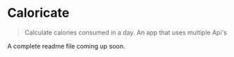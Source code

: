 # Caloricate

> Calculate calories consumed in a day. An app that uses multiple Api's

A complete readme file coming up soon.
